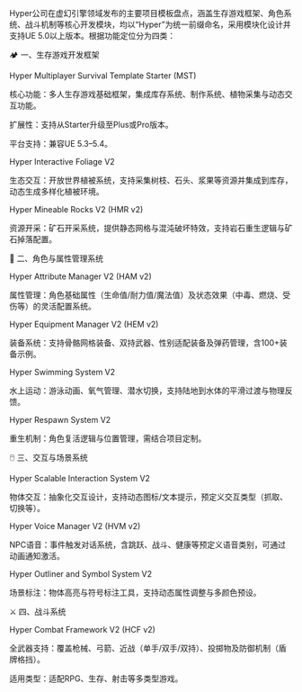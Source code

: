 Hyper公司在虚幻引擎领域发布的主要项目模板盘点，涵盖生存游戏框架、角色系统、战斗机制等核心开发模块，均以“Hyper”为统一前缀命名，采用模块化设计并支持UE 5.0以上版本。根据功能定位分为四类：

🏕️ 一、生存游戏开发框架

Hyper Multiplayer Survival Template Starter (MST)

核心功能：多人生存游戏基础框架，集成库存系统、制作系统、植物采集与动态交互功能。

扩展性：支持从Starter升级至Plus或Pro版本。

平台支持：兼容UE 5.3–5.4。

Hyper Interactive Foliage V2

生态交互：开放世界植被系统，支持采集树枝、石头、浆果等资源并集成到库存，动态生成多样化植被环境。

Hyper Mineable Rocks V2 (HMR v2)

资源开采：矿石开采系统，提供静态网格与混沌破坏特效，支持岩石重生逻辑与矿石掉落配置。

👤 二、角色与属性管理系统

Hyper Attribute Manager V2 (HAM v2)

属性管理：角色基础属性（生命值/耐力值/魔法值）及状态效果（中毒、燃烧、受伤等）的灵活配置系统。

Hyper Equipment Manager V2 (HEM v2)

装备系统：支持骨骼网格装备、双持武器、性别适配装备及弹药管理，含100+装备示例。

Hyper Swimming System V2

水上运动：游泳动画、氧气管理、潜水切换，支持陆地到水体的平滑过渡与物理反馈。

Hyper Respawn System V2

重生机制：角色复活逻辑与位置管理，需结合项目定制。

🖱️ 三、交互与场景系统

Hyper Scalable Interaction System V2

物体交互：抽象化交互设计，支持动态图标/文本提示，预定义交互类型（抓取、切换等）。

Hyper Voice Manager V2 (HVM v2)

NPC语音：事件触发对话系统，含跳跃、战斗、健康等预定义语音类别，可通过动画通知激活。

Hyper Outliner and Symbol System V2

场景标注：物体高亮与符号标注工具，支持动态属性调整与多颜色预设。

⚔️ 四、战斗系统

Hyper Combat Framework V2 (HCF v2)

全武器支持：覆盖枪械、弓箭、近战（单手/双手/双持）、投掷物及防御机制（盾牌格挡）。

适用类型：适配RPG、生存、射击等多类型游戏。